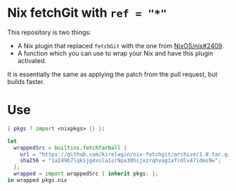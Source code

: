 # Nix fetchGit with `ref = "*"`

This repository is two things:

* A Nix plugin that replaced `fetchGit` with the one from [NixOS/nix#2409][patch].
* A function which you can use to wrap your Nix and have this plugin activated.

It is essentially the same as applying the patch from the pull request, but builds faster.


Use
====

```nix
{ pkgs ? import <nixpkgs> {} }:

let
  wrappedSrc = builtins.fetchTarball {
    url = "https://github.com/kirelagin/nix-fetchgit/archive/1.0.tar.gz";
    sha256 = "1a249b7lqkijg4xsla1sr9px30hijxzrqhvag1xfrdlv47idms9w";
  };
  wrapped = import wrappedSrc { inherit pkgs; };
in wrapped pkgs.nix
```


  [patch]: https://github.com/NixOS/nix/pull/2409
